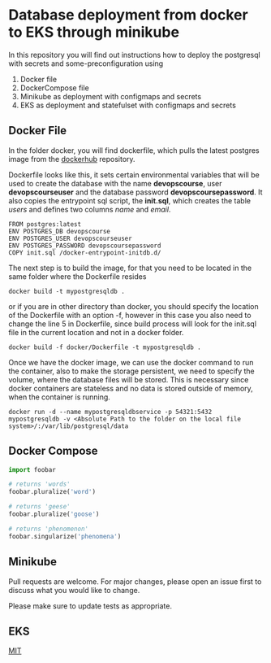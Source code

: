 # Database deployment from docker to EKS through minikube

In this repository you will find out instructions how to deploy the postgresql with secrets and some-preconfiguration using
1. Docker file
2. DockerCompose file
3. Minikube as deployment with configmaps and secrets
4. EKS as deployment and statefulset with configmaps and secrets

## Docker File

In the folder docker, you will find dockerfile, which pulls the latest postgres image from the [dockerhub](https://hub.docker.com/_/postgres) repository.

Dockerfile looks like this, it sets certain environmental variables that will be used to create the database with the name **devopscourse**, user **devopscourseuser** and the database password **devopscoursepassword**. It also copies the entrypoint sql script, the **init.sql**, which creates the table *users* and defines two columns *name* and *email*.

```docker
FROM postgres:latest
ENV POSTGRES_DB devopscourse
ENV POSTGRES_USER devopscourseuser
ENV POSTGRES_PASSWORD devopscoursepassword
COPY init.sql /docker-entrypoint-initdb.d/
```

The next step is to build the image, for that you need to be located in the same folder where the Dockerfile resides

```shell
docker build -t mypostgresqldb .
```

or if you are in other directory than docker, you should specify the location of the Dockerfile with an option -f, however in this case you also need to change the line 5 in Dockerfile, since build process will look for the init.sql file in the current location and not in a docker folder. 

```shell
docker build -f docker/Dockerfile -t mypostgresqldb .
```

Once we have the docker image, we can use the docker command to run the container, also to make the storage persistent, we need to specify the volume, where the database files will be stored. This is necessary since docker containers are stateless and no data is stored outside of memory, when the container is running. 

```shell
docker run -d --name mypostgresqldbservice -p 54321:5432 mypostgresqldb -v <Absolute Path to the folder on the local file system>/:/var/lib/postgresql/data
```
## Docker Compose

```python
import foobar

# returns 'words'
foobar.pluralize('word')

# returns 'geese'
foobar.pluralize('goose')

# returns 'phenomenon'
foobar.singularize('phenomena')
```

## Minikube

Pull requests are welcome. For major changes, please open an issue first
to discuss what you would like to change.

Please make sure to update tests as appropriate.

## EKS

[MIT](https://choosealicense.com/licenses/mit/)